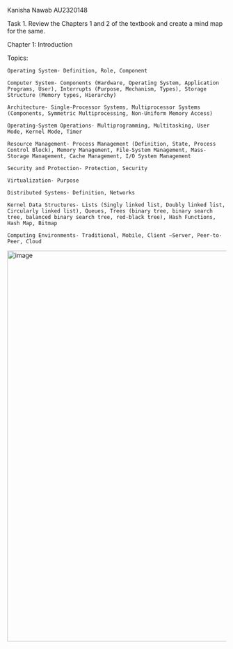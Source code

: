 Kanisha Nawab
AU2320148

Task 1. Review the Chapters 1 and 2 of the textbook and create a mind map for the same.

Chapter 1: Introduction

  Topics:
  
    Operating System- Definition, Role, Component
    
    Computer System- Components (Hardware, Operating System, Application Programs, User), Interrupts (Purpose, Mechanism, Types), Storage Structure (Memory types, Hierarchy)
    
    Architecture- Single-Processor Systems, Multiprocessor Systems (Components, Symmetric Multiprocessing, Non-Uniform Memory Access)
    
    Operating-System Operations- Multiprogramming, Multitasking, User Mode, Kernel Mode, Timer
    
    Resource Management- Process Management (Definition, State, Process Control Block), Memory Management, File-System Management, Mass-Storage Management, Cache Management, I/O System Management
    
    Security and Protection- Protection, Security
    
    Virtualization- Purpose
    
    Distributed Systems- Definition, Networks
    
    Kernel Data Structures- Lists (Singly linked list, Doubly linked list, Circularly linked list), Queues, Trees (binary tree, binary search tree, balanced binary search tree, red-black tree), Hash Functions, Hash Map, Bitmap
    
    Computing Environments- Traditional, Mobile, Client –Server, Peer-to-Peer, Cloud

<img width="1015" height="897" alt="image" src="https://github.com/user-attachments/assets/c77a754e-4cee-48b4-b53a-29cfdd898741" />
